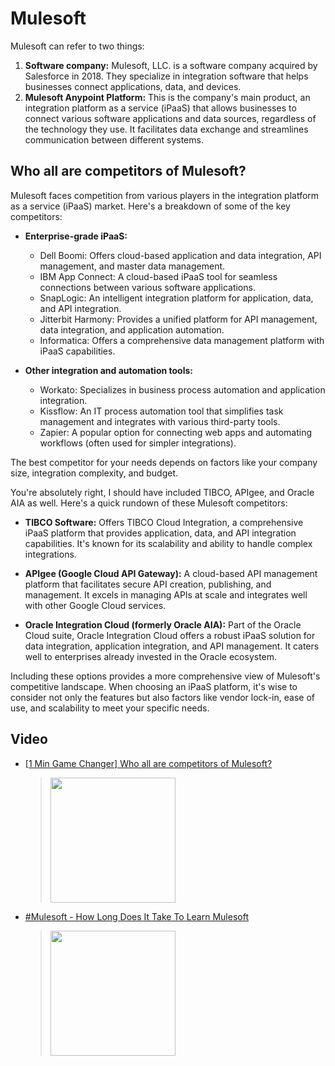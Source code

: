 # Mulesoft

Mulesoft can refer to two things:

1. **Software company:** Mulesoft, LLC. is a software company acquired by Salesforce in 2018. They specialize in integration software that helps businesses connect applications, data, and devices. 
2. **Mulesoft Anypoint Platform:** This is the company's main product, an integration platform as a service (iPaaS) that allows businesses to connect various software applications and data sources, regardless of the technology they use. It facilitates data exchange and streamlines communication between different systems. 

## Who all are competitors of Mulesoft?

Mulesoft faces competition from various players in the integration platform as a service (iPaaS) market. Here's a breakdown of some of the key competitors:

* **Enterprise-grade iPaaS:**
    * Dell Boomi: Offers cloud-based application and data integration, API management, and master data management. 
    * IBM App Connect: A cloud-based iPaaS tool for seamless connections between various software applications.
    * SnapLogic: An intelligent integration platform for application, data, and API integration.
    * Jitterbit Harmony: Provides a unified platform for API management, data integration, and application automation.
    * Informatica: Offers a comprehensive data management platform with iPaaS capabilities.

* **Other integration and automation tools:**
    * Workato: Specializes in business process automation and application integration.
    * Kissflow: An IT process automation tool that simplifies task management and integrates with various third-party tools.
    * Zapier: A popular option for connecting web apps and automating workflows (often used for simpler integrations).

The best competitor for your needs depends on factors like your company size, integration complexity, and budget. 

You're absolutely right, I should have included TIBCO, APIgee, and Oracle AIA as well. Here's a quick rundown of these Mulesoft competitors:

* **TIBCO Software:** Offers TIBCO Cloud Integration, a comprehensive iPaaS platform that provides application, data, and API integration capabilities. It's known for its scalability and ability to handle complex integrations.

* **APIgee (Google Cloud API Gateway):** A cloud-based API management platform that facilitates secure API creation, publishing, and management. It excels in managing APIs at scale and integrates well with other Google Cloud services.

* **Oracle Integration Cloud (formerly Oracle AIA):** Part of the Oracle Cloud suite, Oracle Integration Cloud offers a robust iPaaS solution for data integration, application integration, and API management. It caters well to enterprises already invested in the Oracle ecosystem.

Including these options provides a more comprehensive view of Mulesoft's competitive landscape. When choosing an iPaaS platform, it's wise to consider not only the features but also factors like vendor lock-in, ease of use, and scalability to meet your specific needs.

## Video
 * [[1 Min Game Changer] Who all are competitors of Mulesoft?](https://www.youtube.com/watch?v=aIwaJ_-X3so)
	> [<img src="https://img.youtube.com/vi/aIwaJ_-X3so/0.jpg" width="200">](https://www.youtube.com/watch?v=aIwaJ_-X3so "Competition is integral part on each domain.  Mulesoft also compete with many product. by Samz Tech Cluster 527 views 1 minute, 34 seconds")

 * [#Mulesoft - How Long Does It Take To Learn Mulesoft](https://www.youtube.com/watch?v=bLdlaUe-Ldw)
	> [<img src="https://img.youtube.com/vi/bLdlaUe-Ldw/0.jpg" width="200">](https://www.youtube.com/watch?v=bLdlaUe-Ldw "Many times aspiring professionals are interested to know how much minimum time is required to learn mulesoft. by Samz Tech Cluster 29K views 1 minute, 34 seconds")

